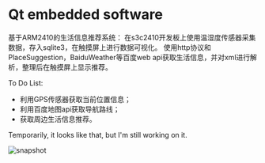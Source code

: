 # Qt embedded software

基于ARM2410的生活信息推荐系统：
在s3c2410开发板上使用温湿度传感器采集数据，存入sqlite3，在触摸屏上进行数据可视化。
使用http协议和PlaceSuggestion，BaiduWeather等百度web api获取生活信息，并对xml进行解析，整理后在触摸屏上显示推荐。

To Do List:
* 利用GPS传感器获取当前位置信息；
* 利用百度地图api获取导航路线；
* 获取周边生活信息推荐。

Temporarily, it looks like that,
but I'm still working on it.


![snapshot](http://ww1.sinaimg.cn/large/bfe31badgw1ey1hhi2ppfg211d0mqe0w.gif)
